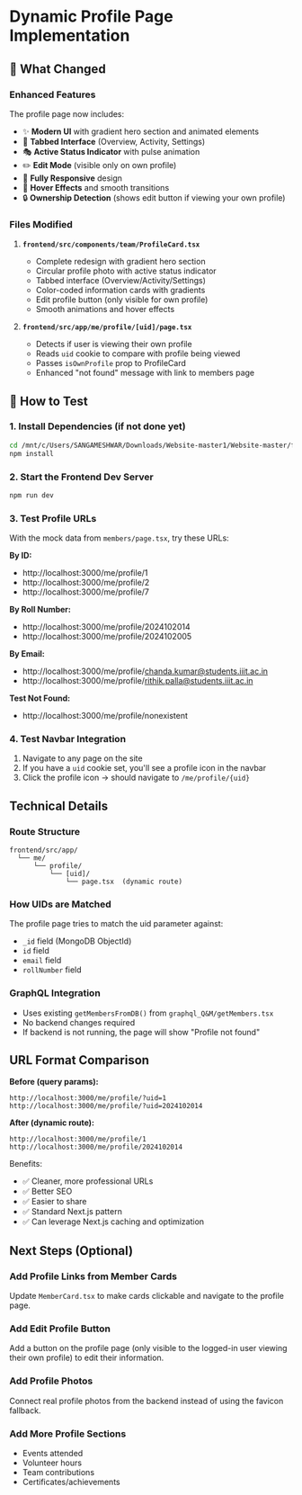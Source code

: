 # Dynamic Profile Page Implementation

## 🎨 What Changed

### Enhanced Features
The profile page now includes:
- ✨ **Modern UI** with gradient hero section and animated elements
- 📑 **Tabbed Interface** (Overview, Activity, Settings)
- 🎭 **Active Status Indicator** with pulse animation
- ✏️ **Edit Mode** (visible only on own profile)
- 📱 **Fully Responsive** design
- 🎯 **Hover Effects** and smooth transitions
- 🔒 **Ownership Detection** (shows edit button if viewing your own profile)

### Files Modified
1. **`frontend/src/components/team/ProfileCard.tsx`**
   - Complete redesign with gradient hero section
   - Circular profile photo with active status indicator
   - Tabbed interface (Overview/Activity/Settings)
   - Color-coded information cards with gradients
   - Edit profile button (only visible for own profile)
   - Smooth animations and hover effects

2. **`frontend/src/app/me/profile/[uid]/page.tsx`**
   - Detects if user is viewing their own profile
   - Reads `uid` cookie to compare with profile being viewed
   - Passes `isOwnProfile` prop to ProfileCard
   - Enhanced "not found" message with link to members page

## 🚀 How to Test

### 1. Install Dependencies (if not done yet)
```bash
cd /mnt/c/Users/SANGAMESHWAR/Downloads/Website-master1/Website-master/frontend
npm install
```

### 2. Start the Frontend Dev Server
```bash
npm run dev
```

### 3. Test Profile URLs

With the mock data from `members/page.tsx`, try these URLs:

**By ID:**
- http://localhost:3000/me/profile/1
- http://localhost:3000/me/profile/2
- http://localhost:3000/me/profile/7

**By Roll Number:**
- http://localhost:3000/me/profile/2024102014
- http://localhost:3000/me/profile/2024102005

**By Email:**
- http://localhost:3000/me/profile/chanda.kumar@students.iiit.ac.in
- http://localhost:3000/me/profile/rithik.palla@students.iiit.ac.in

**Test Not Found:**
- http://localhost:3000/me/profile/nonexistent

### 4. Test Navbar Integration

1. Navigate to any page on the site
2. If you have a `uid` cookie set, you'll see a profile icon in the navbar
3. Click the profile icon → should navigate to `/me/profile/{uid}`

## Technical Details

### Route Structure
```
frontend/src/app/
  └── me/
      └── profile/
          └── [uid]/
              └── page.tsx  (dynamic route)
```

### How UIDs are Matched
The profile page tries to match the uid parameter against:
- `_id` field (MongoDB ObjectId)
- `id` field
- `email` field
- `rollNumber` field

### GraphQL Integration
- Uses existing `getMembersFromDB()` from `graphql_Q&M/getMembers.tsx`
- No backend changes required
- If backend is not running, the page will show "Profile not found"

## URL Format Comparison

**Before (query params):**
```
http://localhost:3000/me/profile/?uid=1
http://localhost:3000/me/profile/?uid=2024102014
```

**After (dynamic route):**
```
http://localhost:3000/me/profile/1
http://localhost:3000/me/profile/2024102014
```

Benefits:
- ✅ Cleaner, more professional URLs
- ✅ Better SEO
- ✅ Easier to share
- ✅ Standard Next.js pattern
- ✅ Can leverage Next.js caching and optimization

## Next Steps (Optional)

### Add Profile Links from Member Cards
Update `MemberCard.tsx` to make cards clickable and navigate to the profile page.

### Add Edit Profile Button
Add a button on the profile page (only visible to the logged-in user viewing their own profile) to edit their information.

### Add Profile Photos
Connect real profile photos from the backend instead of using the favicon fallback.

### Add More Profile Sections
- Events attended
- Volunteer hours
- Team contributions
- Certificates/achievements
